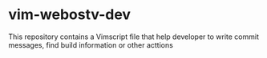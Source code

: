 # vim-webostv-dev
This repository contains a Vimscript file that help developer to write commit messages, find build information or other acttions
